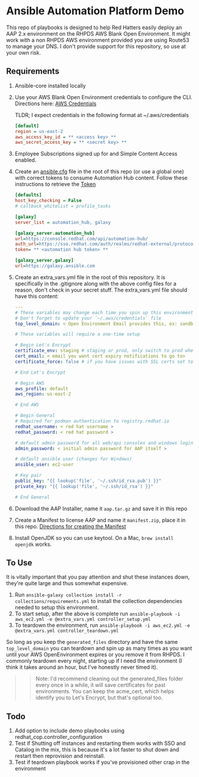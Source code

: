# Ansible Automation Platform Demo 
This repo of playbooks is designed to help Red Hatters easily deploy an AAP 2.x environment on the RHPDS AWS Blank Open Environment.  It might work with a non RHPDS AWS environment provided you are using Route53 to manage your DNS.  I don't provide support for this repository, so use at your own risk.  

## Requirements 
1. Ansible-core installed locally 
2. Use your AWS Blank Open Environment credentials to configure the CLI.  Directions here: [AWS Credentials](https://docs.aws.amazon.com/cli/latest/userguide/cli-configure-files.html)
  
    TLDR; I expect credentials in the following format at ~/.aws/credentials 
    ```ini 
    [default]
    region = us-east-2
    aws_access_key_id = ** <access key> **
    aws_secret_access_key = ** <secret key> **
    ```
3. Employee Subscriptions signed up for and Simple Content Access enabled.
4. Create an [ansible.cfg](https://docs.ansible.com/ansible/latest/reference_appendices/config.html) file in the root of this repo (or use a global one) with correct tokens to consume Automation Hub content.  Follow these instructions to retrieve the [Token](https://access.redhat.com/documentation/en-us/red_hat_ansible_automation_platform/1.0/html/getting_started_with_red_hat_ansible_automation_hub/proc-create-api-token)  
    ```ini
    [defaults]
    host_key_checking = False
    # callback_whitelist = profile_tasks

    [galaxy]
    server_list = automation_hub, galaxy 

    [galaxy_server.automation_hub]
    url=https://console.redhat.com/api/automation-hub/
    auth_url=https://sso.redhat.com/auth/realms/redhat-external/protocol/openid-connect/token
    token= ** <automation hub token> **

    [galaxy_server.galaxy]
    url=https://galaxy.ansible.com
    ```
5. Create an extra_vars.yml file in the root of this repository.  It is specifically in the .gitignore along with the above config files for a reason, don't check in your secret stuff.  The extra_vars.yml file should have this content:
    ```yaml
    --- 
    # These variables may change each time you spin up this environment
    # Don't forget to update your `~/.aws/credentials` file
    top_level_domain: < Open Environment Email provides this, ex: sandbox123.opentlc.com >

    # These variables will require a one-time setup 

    # Begin Let's Encrypt 
    certificate_env: staging # staging or prod, only switch to prod when you've confirmed your setup works
    cert_email: < email you want cert expiry notifications to go to> 
    certificate_force: false # if you have issues with SSL certs set to true

    # End Let's Encrypt  

    # Begin AWS 
    aws_profile: default 
    aws_region: us-east-2 

    # End AWS 

    # Begin General 
    # Required for podman authentication to registry.redhat.io
    redhat_username: < red hat username >
    redhat_password: < red hat password >

    # default admin password for all web/api consoles and windows logins 
    admin_password: < initial admin password for AAP itself > 

    # default ansible user (changes for Windows)
    ansible_user: ec2-user 

    # Key pair 
    public_key: "{{ lookup('file', '~/.ssh/id_rsa.pub') }}"  
    private_key: "{{ lookup('file', '~/.ssh/id_rsa') }}"  

    # End General 
    ```
6. Download the AAP Installer, name it `aap.tar.gz` and save it in this repo 
7. Create a Manifest to license AAP and name it `manifest.zip`, place it in this repo.  [Directions for creating the Manifest](https://docs.ansible.com/ansible-tower/latest/html/userguide/import_license.html#obtaining-a-subscriptions-manifest)
8. Install OpenJDK so you can use keytool.  On a Mac, `brew install openjdk` works.  

## To Use
It is vitally important that you pay attention and shut these instances down, they're quite large and thus somewhat expensive.  
1. Run `ansible-galaxy collection install -r collections/requirements.yml` to install the collection dependencies needed to setup this environment.
2. To start setup, after the above is complete run `ansible-playbook -i aws_ec2.yml -e @extra_vars.yml controller_setup.yml` 
3. To teardown the environment, run `ansible-playbook -i aws_ec2.yml -e @extra_vars.yml controller_teardown.yml`

So long as you keep the `generated_files` directory and have the same `top_level_domain` you can teardown and spin up as many times as you want until your AWS OpenEnvironment expires or you remove it from RHPDS.  I commonly teardown every night, starting up if I need the environment (I think it takes around an hour, but I've honestly never timed it). 
>> Note: I'd recommend cleaning out the generated_files folder every once in a while, it will save certificates for past environments.  You can keep the acme_cert, which helps identify you to Let's Encrypt, but that's optional too.  

## Todo 
1. Add option to include demo playbooks using redhat_cop.controller_configuration
2. Test if Shutting off instances and restarting them works with SSO and Catalog in the mix, this is because it's a lot faster to shut down and restart then reprovision and reinstall.
3. Test if teardown playbook works if you've provisioned other crap in the environment 